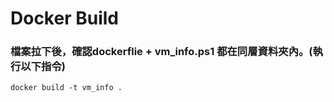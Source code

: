 # Docker Build
### 檔案拉下後，確認dockerflie + vm_info.ps1 都在同層資料夾內。(執行以下指令)
```docker build -t vm_info .```
